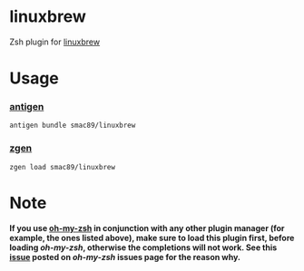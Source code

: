 # linuxbrew
Zsh plugin for [linuxbrew](http://linuxbrew.sh)

# Usage

### [antigen](https://github.com/zsh-users/antigen)
`antigen bundle smac89/linuxbrew`

### [zgen](https://github.com/tarjoilija/zgen)
`zgen load smac89/linuxbrew`

# Note
**If you use [oh-my-zsh](https://github.com/robbyrussell/oh-my-zsh) in conjunction with any other plugin manager (for example, the ones listed above), make sure to load this plugin first, before loading _oh-my-zsh_, otherwise the completions will not work. See this [issue](https://github.com/robbyrussell/oh-my-zsh/issues/5651) posted on _oh-my-zsh_ issues page for the reason why.**
